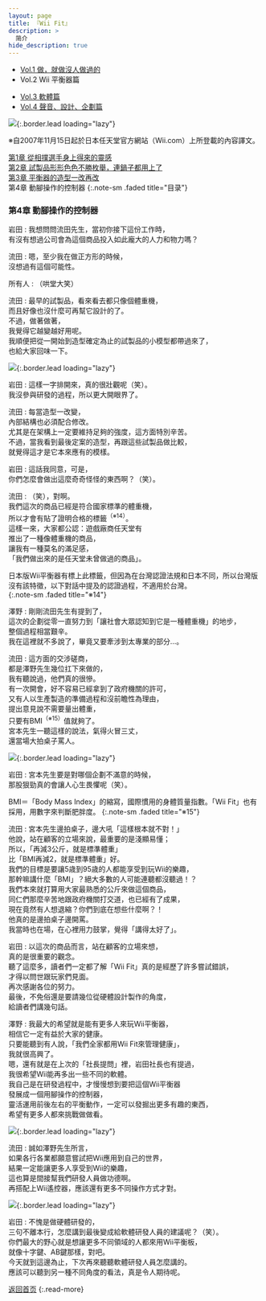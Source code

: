 ```yaml
---
layout: page
title: 『Wii Fit』 
description: >
  简介
hide_description: true
---
```


<nav class="pagination heading clearfix" role="navigation">
  <ul>
    <li class="pagination-item">
      <a href="../../vol1/1/">
        Vol.1 做，就做沒人做過的
      </a>
    </li>
    <li class="pagination-item">
      <a style="background-color:rgba(225,224,224,0.3);">
        Vol.2 Wii 平衡器篇
      </a>
    </li>
  </ul>
  <ul>
    <li class="pagination-item">
      <a href="../../vol3/1/">
        Vol.3 軟體篇
      </a>
    </li>
    <li class="pagination-item">
      <a href="../../vol4/1/">
        Vol.4 聲音、設計、企劃篇
      </a>
    </li>
  </ul>
</nav>

![](/interviews/cht-tw/wii/wiifit/vol1/img/wiifit_crv_vol2_11.jpg){:.border.lead loading="lazy"}

※自2007年11月15日起於日本任天堂官方網站（Wii.com）上所登載的內容譯文。

[第1章 從相撲選手身上得來的靈感](1.md)<br>
[第2章 試製品形形色色不勝枚舉，連鍋子都用上了](2.md)<br>
[第3章 平衡器的造型一改再改](3.md)<br>
第4章 動腳操作的控制器
{:.note-sm .faded title="目录"}

### 第4章 動腳操作的控制器

岩田
: 我想問問流田先生，當初你接下這份工作時，<br>有沒有想過公司會為這個商品投入如此龐大的人力和物力嗎？ 

流田 
: 嗯，至少我在做正方形的時候，<br>沒想過有這個可能性。 

所有人
: （哄堂大笑）

流田
: 最早的試製品，看來看去都只像個體重機，<br>而且好像也沒什麼可再幫它設計的了。<br>不過，做著做著，<br>我覺得它越變越好用呢。<br>我順便把從一開始到造型確定為止的試製品的小模型都帶過來了，<br>也給大家回味一下。 



![](/interviews/cht-tw/wii/wiifit/vol1/img/wiifit_vol2_20.jpg){:.border.lead loading="lazy"}

岩田 
: 這樣一字排開來，真的很壯觀呢（笑）。<br>我沒參與研發的過程，所以更大開眼界了。 



流田 
: 每當造型一改變，<br>內部結構也必須配合修改。<br>尤其是在架構上一定要維持足夠的強度，這方面特別辛苦。<br>不過，當我看到最後定案的造型，再跟這些試製品做比較，<br>就覺得這才是它本來應有的模樣。 

岩田
: 這話我同意，可是，<br>你們怎麼會做出這麼奇奇怪怪的東西啊？（笑）。 


流田 
: （笑），對啊。<br>我們這次的商品已經是符合國家標準的體重機，<br>所以才會有貼了證明合格的標籤<sup>（※14）</sup>。<br>這樣一來，大家都公認：遊戲廠商任天堂有<br>推出了一種像體重機的商品，<br>讓我有一種莫名的滿足感，<br>「我們做出來的是任天堂未曾做過的商品」。



日本版Wii平衡器有標上此標籤，但因為在台灣認證法規和日本不同，所以台灣版沒有該特徵，以下對話中提及的認證過程，不適用於台灣。<br>
{:.note-sm .faded title="※14"}
 

澤野 
: 剛剛流田先生有提到了，<br>這次的企劃從零一直努力到「讓社會大眾認知到它是一種體重機」的地步，<br>整個過程相當艱辛。<br>我在這裡就不多說了，畢竟又要牽涉到太專業的部分…。 


流田
: 這方面的交涉磋商，<br>都是澤野先生幾位扛下來做的，<br>我有聽說過，他們真的很慘。<br>有一次開會，好不容易已經拿到了政府機關的許可，<br>又有人以生產製造的準備過程和沒前瞻性為理由，<br>提出意見說不需要量出體重，<br>只要有BMI<sup>（※15）</sup>值就夠了。<br>宮本先生一聽這樣的說法，氣得火冒三丈，<br>還當場大拍桌子罵人。 



![](/interviews/cht-tw/wii/wiifit/vol1/img/wiifit_vol2_21.jpg){:.border.lead loading="lazy"}

岩田
: 宮本先生要是對哪個企劃不滿意的時候，<br>那股狠勁真的會讓人心生畏懼呢（笑）。 



BMI＝「Body Mass Index」的縮寫，國際慣用的身體質量指數。「Wii Fit」也有採用，用數字來判斷肥胖度。
{:.note-sm .faded title="※15"}

流田
: 宮本先生邊拍桌子，邊大吼「這樣根本就不對！」<br>他說，站在顧客的立場來說，最重要的是淺顯易懂；<br>所以，「再減3公斤，就是標準體重」<br>比「BMI再減2，就是標準體重」好。<br>我們的目標是要讓5歳到95歳的人都能享受到玩Wii的樂趣，<br>那幹嘛講什麼「BMI」？絕大多數的人可能連聽都沒聽過！？<br>我們本來就打算用大家最熟悉的公斤來做這個商品，<br>同仁們那麼辛苦地跟政府機關打交道，也已經有了成果，<br>現在竟然有人想退縮？你們到底在想些什麼啊？！<br>他真的是邊拍桌子邊開罵。<br>我當時也在場，在心裡用力鼓掌，覺得「講得太好了」。 


岩田 
: 以這次的商品而言，站在顧客的立場來想，<br>真的是很重要的觀念。<br>聽了這麼多，讀者們一定都了解「Wii Fit」真的是經歷了許多嘗試錯誤，<br>才得以問世跟玩家們見面。<br>再次感謝各位的努力。<br>最後，不免俗還是要請幾位從硬體設計製作的角度，<br>給讀者們講幾句話。 


澤野 
: 我最大的希望就是能有更多人來玩Wii平衡器，<br>相信它一定有益於大家的健康。<br>只要能聽到有人說，「我們全家都用Wii Fit來管理健康」，<br>我就很高興了。<br>嗯，還有就是在上次的「社長提問」裡，岩田社長也有提過，<br>我很希望Wii能再多出一些不同的軟體。<br>我自己是在研發過程中，才慢慢想到要把這個Wii平衡器<br>發展成一個用腳操作的控制器，<br>靈活運用前後左右的平衡動作，一定可以發掘出更多有趣的東西，<br>希望有更多人都來挑戰做做看。



![](/interviews/cht-tw/wii/wiifit/vol1/img/wiifit_vol2_22.jpg){:.border.lead loading="lazy"}

流田 
: 誠如澤野先生所言，<br>如果各行各業都願意嘗試把Wii應用到自己的世界，<br>結果一定能讓更多人享受到Wii的樂趣，<br>這也算是間接幫我們研發人員做功德啊。<br>再搭配上Wii遙控器，應該還有更多不同操作方式才對。 





![](/interviews/cht-tw/wii/wiifit/vol1/img/wiifit_vol2_23.jpg){:.border.lead loading="lazy"}

岩田
: 不愧是做硬體研發的，<br>三句不離本行，怎麼講到最後變成給軟體研發人員的建議呢？（笑）。<br>你們最大的野心就是想讓更多不同領域的人都來用Wii平衡板，<br>就像十字鍵、AB鍵那樣，對吧。<br>今天就到這邊為止，下次再來聽聽軟體研發人員怎麼講的。<br>應該可以聽到另一種不同角度的看法，真是令人期待呢。 


[返回首页](../../../../../)
{:.read-more}

